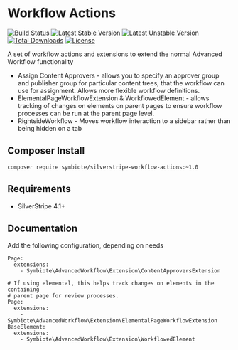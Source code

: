 # Workflow Actions

[![Build Status](https://travis-ci.org/symbiote/silverstripe-workflow-actions.svg?branch=master)](https://travis-ci.org/symbiote/silverstripe-workflow-actions)
[![Latest Stable Version](https://poser.pugx.org/symbiote/silverstripe-workflow-actions/version.svg)](https://github.com/symbiote/silverstripe-workflow-actions/releases)
[![Latest Unstable Version](https://poser.pugx.org/symbiote/silverstripe-workflow-actions/v/unstable.svg)](https://packagist.org/packages/symbiote/silverstripe-workflow-actions)
[![Total Downloads](https://poser.pugx.org/symbiote/silverstripe-workflow-actions/downloads.svg)](https://packagist.org/packages/symbiote/silverstripe-workflow-actions)
[![License](https://poser.pugx.org/symbiote/silverstripe-workflow-actions/license.svg)](https://github.com/symbiote/silverstripe-workflow-actions/blob/master/LICENSE.md)

A set of workflow actions and extensions to extend the normal Advanced Workflow functionality

* Assign Content Approvers - allows you to specify an approver group and publisher group for particular
  content trees, that the workflow can use for assignment. Allows more flexible workflow definitions. 
* ElementalPageWorkflowExtension & WorkflowedElement - allows tracking of changes on elements on 
  parent pages to ensure workflow processes can be run at the parent page level. 
* RightsideWorkflow - Moves workflow interaction to a sidebar rather than being hidden on a tab

## Composer Install

```
composer require symbiote/silverstripe-workflow-actions:~1.0
```

## Requirements

* SilverStripe 4.1+

## Documentation

Add the following configuration, depending on needs

```
Page:
  extensions:
    - Symbiote\AdvancedWorkflow\Extension\ContentApproversExtension

# If using elemental, this helps track changes on elements in the containing
# parent page for review processes. 
Page:
  extensions:
    - Symbiote\AdvancedWorkflow\Extension\ElementalPageWorkflowExtension
BaseElement:
  extensions:
    - Symbiote\AdvancedWorkflow\Extension\WorkflowedElement
```

